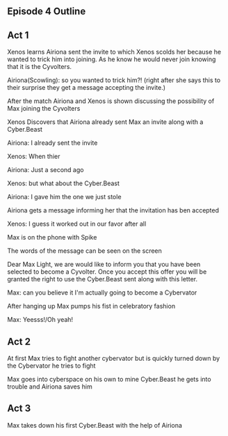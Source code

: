 ## Episode 4 Outline
## Act 1

Xenos learns Airiona sent the invite to which Xenos scolds her because he wanted to trick him into joining. As he know he would never join knowing that it is the Cyvolters.

Airiona(Scowling): so you wanted to trick him?! (right after she says this to their surprise they get a message accepting the invite.)

After the match Airiona and Xenos is shown discussing the possibility of Max joining the Cyvolters

Xenos Discovers that Airiona already sent Max an invite along with a Cyber.Beast

Airiona: I already sent the invite

Xenos: When thier 

Airiona: Just a second ago

Xenos: but what about the Cyber.Beast

Airiona: I gave him the one we just stole

Airiona gets a message informing her that the invitation has ben accepted

Xenos: I guess it worked out in our favor after all

Max is on the phone with Spike

The words of the message can be seen on the screen

Dear Max Light, we are would like to inform you that you have been selected to become a Cyvolter. Once you accept this offer you will be granted the right to use the Cyber.Beast sent along with this letter.


Max: can you believe it I'm actually going to become a Cybervator

After hanging up Max pumps his fist in celebratory fashion

Max: Yeesss!/Oh yeah!

## Act 2
At first Max tries to fight another cybervator but is quickly turned down by the Cybervator he tries to fight

Max goes into cyberspace on his own to mine Cyber.Beast he gets into trouble and Airiona saves him
    
## Act 3
Max takes down his first Cyber.Beast with the help of Airiona

